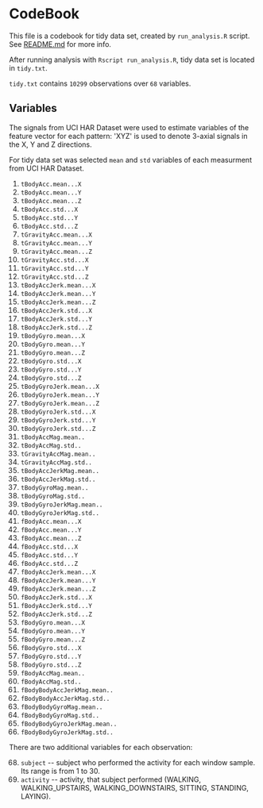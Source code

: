 # CodeBook

This file is a codebook for tidy data set, created by `run_analysis.R` script. See [README.md](README.md) for more info.

After running analysis with `Rscript run_analysis.R`, tidy data set is located in `tidy.txt`.

`tidy.txt` contains `10299` observations over `68` variables.

## Variables

The signals from UCI HAR Dataset were used to estimate variables of the feature vector for each pattern: 'XYZ' is used to denote 3-axial signals in the X, Y and Z directions.

For tidy data set was selected `mean` and `std` variables of each measurment from UCI HAR Dataset.

1. `tBodyAcc.mean...X`
2. `tBodyAcc.mean...Y`
3. `tBodyAcc.mean...Z`
4. `tBodyAcc.std...X`
5. `tBodyAcc.std...Y`
6. `tBodyAcc.std...Z`
7. `tGravityAcc.mean...X`
8. `tGravityAcc.mean...Y`
9. `tGravityAcc.mean...Z`
10. `tGravityAcc.std...X`
11. `tGravityAcc.std...Y`
12. `tGravityAcc.std...Z`
13. `tBodyAccJerk.mean...X`
14. `tBodyAccJerk.mean...Y`
15. `tBodyAccJerk.mean...Z`
16. `tBodyAccJerk.std...X`
17. `tBodyAccJerk.std...Y`
18. `tBodyAccJerk.std...Z`
19. `tBodyGyro.mean...X`
20. `tBodyGyro.mean...Y`
21. `tBodyGyro.mean...Z`
22. `tBodyGyro.std...X`
23. `tBodyGyro.std...Y`
24. `tBodyGyro.std...Z`
25. `tBodyGyroJerk.mean...X`
26. `tBodyGyroJerk.mean...Y`
27. `tBodyGyroJerk.mean...Z`
28. `tBodyGyroJerk.std...X`
29. `tBodyGyroJerk.std...Y`
30. `tBodyGyroJerk.std...Z`
31. `tBodyAccMag.mean..`
32. `tBodyAccMag.std..`
33. `tGravityAccMag.mean..`
34. `tGravityAccMag.std..`
35. `tBodyAccJerkMag.mean..`
36. `tBodyAccJerkMag.std..`
37. `tBodyGyroMag.mean..`
38. `tBodyGyroMag.std..`
39. `tBodyGyroJerkMag.mean..`
40. `tBodyGyroJerkMag.std..`
41. `fBodyAcc.mean...X`
42. `fBodyAcc.mean...Y`
43. `fBodyAcc.mean...Z`
44. `fBodyAcc.std...X`
45. `fBodyAcc.std...Y`
46. `fBodyAcc.std...Z`
47. `fBodyAccJerk.mean...X`
48. `fBodyAccJerk.mean...Y`
49. `fBodyAccJerk.mean...Z`
50. `fBodyAccJerk.std...X`
51. `fBodyAccJerk.std...Y`
52. `fBodyAccJerk.std...Z`
53. `fBodyGyro.mean...X`
54. `fBodyGyro.mean...Y`
55. `fBodyGyro.mean...Z`
56. `fBodyGyro.std...X`
57. `fBodyGyro.std...Y`
58. `fBodyGyro.std...Z`
59. `fBodyAccMag.mean..`
60. `fBodyAccMag.std..`
61. `fBodyBodyAccJerkMag.mean..`
62. `fBodyBodyAccJerkMag.std..`
63. `fBodyBodyGyroMag.mean..`
64. `fBodyBodyGyroMag.std..`
65. `fBodyBodyGyroJerkMag.mean..`
66. `fBodyBodyGyroJerkMag.std..`

There are two additional variables for each observation:

68. `subject` -- subject who performed the activity for each window sample. Its range is from 1 to 30.
69. `activity` -- activity, that subject performed (WALKING, WALKING_UPSTAIRS, WALKING_DOWNSTAIRS, SITTING, STANDING, LAYING).